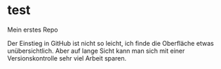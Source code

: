test
====

Mein erstes Repo

Der Einstieg in GitHub ist nicht so leicht, ich finde die Oberfläche etwas unübersichtlich. Aber auf lange Sicht kann man sich mit einer Versionskontrolle sehr viel Arbeit sparen.
